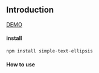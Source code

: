 ## Introduction

[DEMO](https://wurencaideli.github.io/simple-text-ellipsis/demo.html)

#### install

```javascript
npm install simple-text-ellipsis
```

#### How to use

```javascript

```